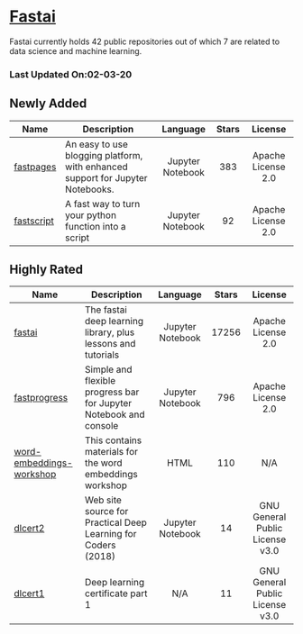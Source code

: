 # [Fastai](https://github.com/fastai)

Fastai currently holds 42 public repositories out of which 7 are related to data science and machine learning.

 ### Last Updated On:02-03-20

## Newly Added

| Name | Description | Language | Stars | License |
| ---- | ----------- | :--------: | :-----: | :-------: |
| [fastpages](https://github.com/fastai/fastpages) | An easy to use blogging platform, with enhanced support for Jupyter Notebooks. | Jupyter Notebook | 383 | Apache License 2.0 |
| [fastscript](https://github.com/fastai/fastscript) | A fast way to turn your python function into a script | Jupyter Notebook | 92 | Apache License 2.0 |

## Highly Rated

| Name | Description | Language | Stars | License |
| ---- | ----------- | :--------: | :-----: | :-------: |
 | [fastai](https://github.com/fastai/fastai) | The fastai deep learning library, plus lessons and tutorials | Jupyter Notebook | 17256 | Apache License 2.0 |
| [fastprogress](https://github.com/fastai/fastprogress) | Simple and flexible progress bar for Jupyter Notebook and console | Jupyter Notebook | 796 | Apache License 2.0 |
| [word-embeddings-workshop](https://github.com/fastai/word-embeddings-workshop) | This contains materials for the word embeddings workshop | HTML | 110 | N/A |
| [dlcert2](https://github.com/fastai/dlcert2) | Web site source for Practical Deep Learning for Coders (2018) | Jupyter Notebook | 14 | GNU General Public License v3.0 |
| [dlcert1](https://github.com/fastai/dlcert1) | Deep learning certificate part 1 | N/A | 11 | GNU General Public License v3.0 |
